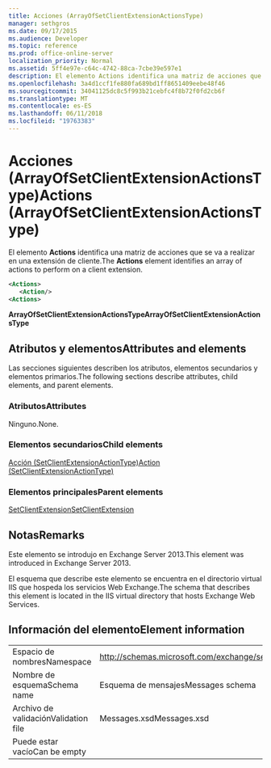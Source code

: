 ```yaml
---
title: Acciones (ArrayOfSetClientExtensionActionsType)
manager: sethgros
ms.date: 09/17/2015
ms.audience: Developer
ms.topic: reference
ms.prod: office-online-server
localization_priority: Normal
ms.assetid: 5ff4e97e-c64c-4742-88ca-7cbe39e597e1
description: El elemento Actions identifica una matriz de acciones que se va a realizar en una extensión de cliente.
ms.openlocfilehash: 3a4d1ccf1fe880fa689bd1ff8651409eebe48f46
ms.sourcegitcommit: 34041125dc8c5f993b21cebfc4f8b72f0fd2cb6f
ms.translationtype: MT
ms.contentlocale: es-ES
ms.lasthandoff: 06/11/2018
ms.locfileid: "19763383"
---
```

# <a name="actions-arrayofsetclientextensionactionstype"></a><span data-ttu-id="62e26-103">Acciones (ArrayOfSetClientExtensionActionsType)</span><span class="sxs-lookup"><span data-stu-id="62e26-103">Actions (ArrayOfSetClientExtensionActionsType)</span></span>

<span data-ttu-id="62e26-104">El elemento **Actions** identifica una matriz de acciones que se va a realizar en una extensión de cliente.</span><span class="sxs-lookup"><span data-stu-id="62e26-104">The **Actions** element identifies an array of actions to perform on a client extension.</span></span> 
  
```XML
<Actions>
   <Action/>
<Actions>
```

 <span data-ttu-id="62e26-105">**ArrayOfSetClientExtensionActionsType**</span><span class="sxs-lookup"><span data-stu-id="62e26-105">**ArrayOfSetClientExtensionActionsType**</span></span>
## <a name="attributes-and-elements"></a><span data-ttu-id="62e26-106">Atributos y elementos</span><span class="sxs-lookup"><span data-stu-id="62e26-106">Attributes and elements</span></span>

<span data-ttu-id="62e26-107">Las secciones siguientes describen los atributos, elementos secundarios y elementos primarios.</span><span class="sxs-lookup"><span data-stu-id="62e26-107">The following sections describe attributes, child elements, and parent elements.</span></span>
  
### <a name="attributes"></a><span data-ttu-id="62e26-108">Atributos</span><span class="sxs-lookup"><span data-stu-id="62e26-108">Attributes</span></span>

<span data-ttu-id="62e26-109">Ninguno.</span><span class="sxs-lookup"><span data-stu-id="62e26-109">None.</span></span>
  
### <a name="child-elements"></a><span data-ttu-id="62e26-110">Elementos secundarios</span><span class="sxs-lookup"><span data-stu-id="62e26-110">Child elements</span></span>

[<span data-ttu-id="62e26-111">Acción (SetClientExtensionActionType)</span><span class="sxs-lookup"><span data-stu-id="62e26-111">Action (SetClientExtensionActionType)</span></span>](action-setclientextensionactiontype.md)
  
### <a name="parent-elements"></a><span data-ttu-id="62e26-112">Elementos principales</span><span class="sxs-lookup"><span data-stu-id="62e26-112">Parent elements</span></span>

[<span data-ttu-id="62e26-113">SetClientExtension</span><span class="sxs-lookup"><span data-stu-id="62e26-113">SetClientExtension</span></span>](setclientextension.md)
  
## <a name="remarks"></a><span data-ttu-id="62e26-114">Notas</span><span class="sxs-lookup"><span data-stu-id="62e26-114">Remarks</span></span>

<span data-ttu-id="62e26-115">Este elemento se introdujo en Exchange Server 2013.</span><span class="sxs-lookup"><span data-stu-id="62e26-115">This element was introduced in Exchange Server 2013.</span></span>
  
<span data-ttu-id="62e26-116">El esquema que describe este elemento se encuentra en el directorio virtual IIS que hospeda los servicios Web Exchange.</span><span class="sxs-lookup"><span data-stu-id="62e26-116">The schema that describes this element is located in the IIS virtual directory that hosts Exchange Web Services.</span></span>
  
## <a name="element-information"></a><span data-ttu-id="62e26-117">Información del elemento</span><span class="sxs-lookup"><span data-stu-id="62e26-117">Element information</span></span>

|||
|:-----|:-----|
|<span data-ttu-id="62e26-118">Espacio de nombres</span><span class="sxs-lookup"><span data-stu-id="62e26-118">Namespace</span></span>  <br/> |http://schemas.microsoft.com/exchange/services/2006/messages  <br/> |
|<span data-ttu-id="62e26-119">Nombre de esquema</span><span class="sxs-lookup"><span data-stu-id="62e26-119">Schema name</span></span>  <br/> |<span data-ttu-id="62e26-120">Esquema de mensajes</span><span class="sxs-lookup"><span data-stu-id="62e26-120">Messages schema</span></span>  <br/> |
|<span data-ttu-id="62e26-121">Archivo de validación</span><span class="sxs-lookup"><span data-stu-id="62e26-121">Validation file</span></span>  <br/> |<span data-ttu-id="62e26-122">Messages.xsd</span><span class="sxs-lookup"><span data-stu-id="62e26-122">Messages.xsd</span></span>  <br/> |
|<span data-ttu-id="62e26-123">Puede estar vacío</span><span class="sxs-lookup"><span data-stu-id="62e26-123">Can be empty</span></span>  <br/> ||
   

